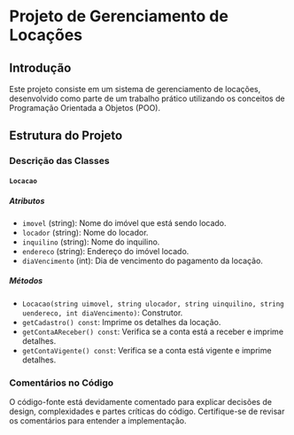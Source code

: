 # Projeto de Gerenciamento de Locações

## Introdução

Este projeto consiste em um sistema de gerenciamento de locações, desenvolvido como parte de um trabalho prático utilizando os conceitos de Programação Orientada a Objetos (POO).

## Estrutura do Projeto

### Descrição das Classes

#### `Locacao`

##### Atributos

- `imovel` (string): Nome do imóvel que está sendo locado.
- `locador` (string): Nome do locador.
- `inquilino` (string): Nome do inquilino.
- `endereco` (string): Endereço do imóvel locado.
- `diaVencimento` (int): Dia de vencimento do pagamento da locação.

##### Métodos

- `Locacao(string uimovel, string ulocador, string uinquilino, string uendereco, int diaVencimento)`: Construtor.
- `getCadastro() const`: Imprime os detalhes da locação.
- `getContaAReceber() const`: Verifica se a conta está a receber e imprime detalhes.
- `getContaVigente() const`: Verifica se a conta está vigente e imprime detalhes.

### Comentários no Código

O código-fonte está devidamente comentado para explicar decisões de design, complexidades e partes críticas do código. Certifique-se de revisar os comentários para entender a implementação.
